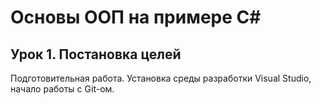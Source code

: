 # Основы ООП на примере C#


## Урок 1. Постановка целей
Подготовительная работа. Установка среды разработки Visual Studio, начало работы с Git-ом.

